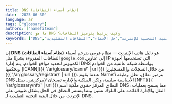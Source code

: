 ```yaml
---
title: DNS (نظام أسماء النطاقات)
date: '2025-06-30'
language: ar
tags: ["glossary"]
authors: ["namefiteam"]
description: ما هو DNS وكيف يرتبط بترميز النطاقات؟
keywords: ["DNS","نظام أسماء النطاقات","البنية التحتية للإنترنت","حل الأسماء","النطاقات التقليدية"]
---
```



إن **DNS (نظام أسماء النطاقات)** هو دليل هاتف الإنترنت — نظام هرمي يترجم أسماء النطاقات المقروءة بشريًا مثل `google.com` إلى عناوين IP التي تستخدمها أجهزة الكمبيوتر لتحديد مواقع الخوادم. يتم إدارة DNS بواسطة شبكة عالمية من الخوادم ويحكمها [ICANN]({{ '/ar/glossary/icann/' | url }}) من خلال السجلات و[المسجلين]({{ '/ar/glossary/registrar/' | url }}). عندما يقوم Namefi بترميز نطاق، تظل وظيفة DNS الأساسية سليمة، ولكن الملكية والإدارة تصبحان لامركزيتين. يمثل [NFT]({{ '/ar/glossary/nft/' | url }}) النطاق المرمّز حقوق ملكية اسم DNS، مما يسمح بعمليات النقل والإدارة القائمة على البلوك تشين بينما يستمر النطاق في الحل بشكل طبيعي على الإنترنت من خلال البنية التحتية التقليدية لـ DNS.